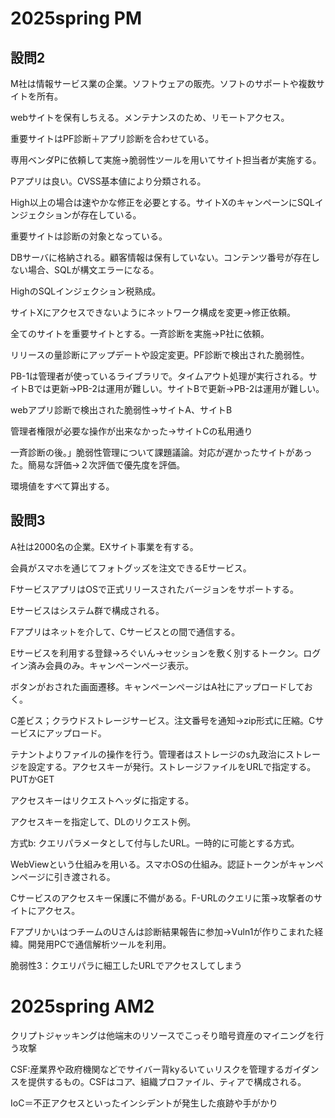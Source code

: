 # 2025spring PM

## 設問2

M社は情報サービス業の企業。ソフトウェアの販売。ソフトのサポートや複数サイトを所有。

webサイトを保有しちえる。メンテナンスのため、リモートアクセス。

重要サイトはPF診断＋アプリ診断を合わせている。

専用ベンダPに依頼して実施→脆弱性ツールを用いてサイト担当者が実施する。

Pアプリは良い。CVSS基本値により分類される。

High以上の場合は速やかな修正を必要とする。サイトXのキャンペーンにSQLインジェクションが存在している。

重要サイトは診断の対象となっている。

DBサーバに格納される。顧客情報は保有していない。コンテンツ番号が存在しない場合、SQLが構文エラーになる。

HighのSQLインジェクション税熟成。

サイトXにアクセスできないようにネットワーク構成を変更→修正依頼。

全てのサイトを重要サイトとする。一斉診断を実施→P社に依頼。

リリースの量診断にアップデートや設定変更。PF診断で検出された脆弱性。

PB-1は管理者が使っているライブラリで。タイムアウト処理が実行される。サイトBでは更新→PB-2は運用が難しい。サイトBで更新→PB-2は運用が難しい。

webアプリ診断で検出された脆弱性→サイトA、サイトB

管理者権限が必要な操作が出来なかった→サイトCの私用通り

一斉診断の後。」脆弱性管理について課題議論。対応が遅かったサイトがあった。簡易な評価→２次評価で優先度を評価。

環境値をすべて算出する。


## 設問3

A社は2000名の企業。EXサイト事業を有する。

会員がスマホを通じてフォトグッズを注文できるEサービス。

FサービスアプリはOSで正式リリースされたバージョンをサポートする。

Eサービスはシステム群で構成される。

Fアプリはネットを介して、Cサービスとの間で通信する。

Eサービスを利用する登録→ろぐいん→セッションを敷く別するトークン。ログイン済み会員のみ。キャンペーンページ表示。

ボタンがおされた画面遷移。キャンペーンページはA社にアップロードしておく。

C差ビス；クラウドストレージサービス。注文番号を通知→zip形式に圧縮。Cサービスにアップロード。

テナントよりファイルの操作を行う。管理者はストレージのs九政治にストレージを設定する。アクセスキーが発行。ストレージファイルをURLで指定する。PUTかGET

アクセスキーはリクエストヘッダに指定する。

アクセスキーを指定して、DLのリクエスト例。

方式b: クエリパラメータとして付与したURL。一時的に可能とする方式。

WebViewという仕組みを用いる。スマホOSの仕組み。認証トークンがキャンペンページに引き渡される。

Cサービスのアクセスキー保護に不備がある。F-URLのクエリに策→攻撃者のサイトにアクセス。

FアプリかいはつチームのUさんは診断結果報告に参加→Vuln1が作りこまれた経緯。開発用PCで通信解析ツールを利用。

脆弱性3：クエリパラに細工したURLでアクセスしてしまう






# 2025spring AM2

クリプトジャッキングは他端末のリソースでこっそり暗号資産のマイニングを行う攻撃

CSF:産業界や政府機関などでサイバー背kyるいてぃリスクを管理するガイダンスを提供するもの。CSFはコア、組織プロファイル、ティアで構成される。

IoC＝不正アクセスといったインシデントが発生した痕跡や手がかり
